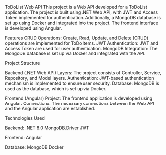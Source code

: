 ToDoList Web API
This project is a Web API developed for a ToDoList application. The project is built using .NET Web API, with JWT and Access Token implemented for authentication. Additionally, a MongoDB database is set up using Docker and integrated into the project. The frontend interface is developed using Angular.

Features
CRUD Operations: Create, Read, Update, and Delete (CRUD) operations are implemented for ToDo items.
JWT Authentication: JWT and Access Token are used for user authentication.
MongoDB Integration: The MongoDB database is set up via Docker and integrated with the API.

Project Structure

Backend (.NET Web API)
Layers: The project consists of Controller, Service, Repository, and Model layers.
Authentication: JWT-based authentication mechanism is implemented to ensure user security.
Database: MongoDB is used as the database, which is set up via Docker.

Frontend (Angular)
Project: The frontend application is developed using Angular.
Connections: The necessary connections between the Web API and the Angular application are established.

Technologies Used

Backend:
.NET 8.0
MongoDB.Driver
JWT

Frontend:
Angular

Database:
MongoDB
Docker
